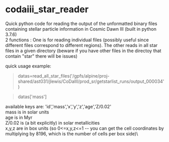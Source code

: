 # codaiii_star_reader
Quick python code for reading the output of the unformatted binary files containing stellar particle information in Cosmic Dawn III (built in python 3.7.6)\
2 functions : One is for reading individual files (possibly useful since different files correspond to different regions). The other reads in all star files
in a given directory (beware if you have other files in the directoy that contain "star" there will be issues)


quick usage example: 


>datas=read_all_star_files('/gpfs/alpine/proj-shared/ast031/jlewis/CoDaIII/prod_sr/getstarlist_runs/output_000034')   

>datas['mass']



available keys are: 'id','mass','x','y','z','age','Z/0.02'\
mass is in solar units\
age is in Myr\
Z/0.02 is (a bit explicitly) in solar metallicities\
x,y,z are in box units (so 0<=x,y,z<=1 -- you can get the cell coordinates by multiplying by 8196, which is the number of cells per box side)\
